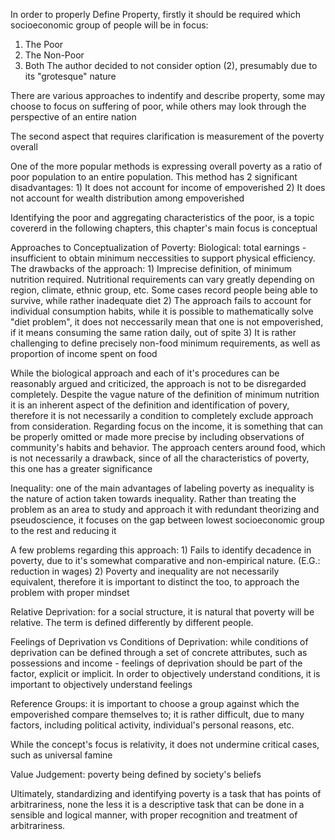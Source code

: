 In order to properly Define Property, firstly it should be required which socioeconomic group of people will be in focus:
  1) The Poor
  2) The Non-Poor
  3) Both
The author decided to not consider option (2), presumably due to its "grotesque" nature

There are various approaches to indentify and describe property, some may choose to focus on suffering of poor, while others may look through the perspective of an entire nation

The second aspect that requires clarification is measurement of the poverty overall

  One of the more popular methods is expressing overall poverty as a ratio of poor population to an entire population. 
  This method has 2 significant disadvantages:
    1) It does not account for income of empoverished
    2) It does not account for wealth distribution among empoverished

Identifying the poor and aggregating characteristics of the poor, is a topic covererd in the following chapters, this chapter's main focus is conceptual

Approaches to Conceptualization of Poverty:
  Biological: total earnings - insufficient to obtain minimum neccessities to support physical efficiency.
  The drawbacks of the approach:
    1) Imprecise definition, of minimum nutrition required. Nutritional requirements can vary greatly depending on region, climate, ethnic group, etc. Some cases record people being able to survive, while rather inadequate diet
    2) The approach fails to account for individual consumption habits, while it is possible to mathematically solve "diet problem", it does not neccessarily mean that one is not empoverished, if it means consuming the same ration daily, out of spite
    3) It is rather challenging to define precisely non-food minimum requirements, as well as proportion of income spent on food

  While the biological approach and each of it's procedures can be reasonably argued and criticized, the approach is not to be disregarded completely. Despite the vague nature of the definition of minimum nutrition it is an inherent aspect of the definition and identification of povery, therefore it is not necessarily a condition to completely exclude approach from consideration. Regarding focus on the income, it is something that can be properly omitted or made more precise by including observations of community's habits and behavior. The approach centers around food, which is not necessarily a drawback, since of all the characteristics of poverty, this one has a greater significance

  Inequality: one of the main advantages of labeling poverty as inequality is the nature of action taken towards inequality. Rather than treating the problem as an area to study and approach it with redundant theorizing and pseudoscience, it focuses on the gap between lowest socioeconomic group to the rest and reducing it

  A few problems regarding this approach:
    1) Fails to identify decadence in poverty, due to it's somewhat comparative and non-empirical nature. (E.G.: reduction in wages)
    2) Poverty and inequality are not necessarily equivalent, therefore it is important to distinct the too, to approach the problem with proper mindset


Relative Deprivation: for a social structure, it is natural that poverty will be relative. The term is defined differently by different people. 

  Feelings of Deprivation vs Conditions of Deprivation: while conditions of deprivation can be defined through a set of concrete attributes, such as possessions and income - feelings of deprivation should be part of the factor, explicit or implicit. In order to objectively understand conditions, it is important to objectively understand feelings

  Reference Groups: it is important to choose a group against which the empoverished compare themselves to; it is rather difficult, due to many factors, including political activity, individual's personal reasons, etc. 

  While the concept's focus is relativity, it does not undermine critical cases, such as universal famine

Value Judgement: poverty being defined by society's beliefs

Ultimately, standardizing and identifying poverty is a task that has points of arbitrariness, none the less it is a descriptive task that can be done in a sensible and logical manner, with proper recognition and treatment of arbitrariness.

    



